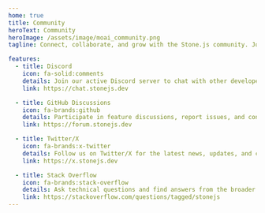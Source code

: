 ```yaml
---
home: true
title: Community
heroText: Community
heroImage: /assets/image/moai_community.png
tagline: Connect, collaborate, and grow with the Stone.js community. Join discussions, get support, and contribute!

features:
  - title: Discord
    icon: fa-solid:comments
    details: Join our active Discord server to chat with other developers, ask questions, and share ideas.
    link: https://chat.stonejs.dev

  - title: GitHub Discussions
    icon: fa-brands:github
    details: Participate in feature discussions, report issues, and contribute to Stone.js on GitHub.
    link: https://forum.stonejs.dev

  - title: Twitter/X
    icon: fa-brands:x-twitter
    details: Follow us on Twitter/X for the latest news, updates, and community highlights.
    link: https://x.stonejs.dev

  - title: Stack Overflow
    icon: fa-brands:stack-overflow
    details: Ask technical questions and find answers from the broader developer community.
    link: https://stackoverflow.com/questions/tagged/stonejs
---
```


